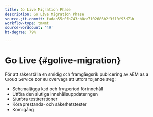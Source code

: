 ```yaml
---
title: Go Live Migration Phase
description: Go Live Migration Phase
source-git-commit: fadab55c0fb743cb0ce7102686b2f3f10f93d73b
workflow-type: tm+mt
source-wordcount: '49'
ht-degree: 79%

---
```



# Go Live {#golive-migration}

För att säkerställa en smidig och framgångsrik publicering av AEM as a Cloud Service bör du överväga att utföra följande steg:

* Schemalägga kod och frysperiod för innehåll
* Utföra den slutliga innehållsuppdateringen
* Slutföra testiterationer
* Köra prestanda- och säkerhetstester
* Kom igång